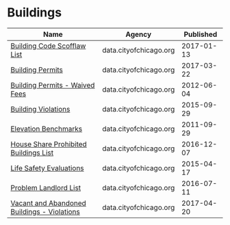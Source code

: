 # Buildings

Name | Agency | Published
---- | ---- | ---------
[Building Code Scofflaw List](../socrata/crg5-4zyp.md) | data.cityofchicago.org | 2017-01-13
[Building Permits](../socrata/ydr8-5enu.md) | data.cityofchicago.org | 2017-03-22
[Building Permits - Waived Fees](../socrata/rfav-vmja.md) | data.cityofchicago.org | 2012-06-04
[Building Violations](../socrata/22u3-xenr.md) | data.cityofchicago.org | 2015-09-29
[Elevation Benchmarks](../socrata/zgvr-7yfd.md) | data.cityofchicago.org | 2011-09-29
[House Share Prohibited Buildings List](../socrata/7bzs-jsyj.md) | data.cityofchicago.org | 2016-12-07
[Life Safety Evaluations](../socrata/qqqh-hgyw.md) | data.cityofchicago.org | 2015-04-17
[Problem Landlord List](../socrata/n5zj-r44u.md) | data.cityofchicago.org | 2016-07-11
[Vacant and Abandoned Buildings - Violations](../socrata/kc9i-wq85.md) | data.cityofchicago.org | 2017-04-20

